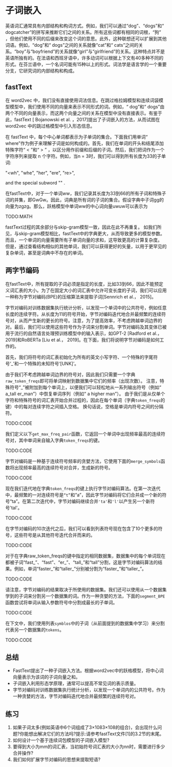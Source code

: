 

<!--
 * @version:
 * @Author:  StevenJokess https://github.com/StevenJokess
 * @Date: 2020-08-15 13:18:12
 * @LastEditors:  StevenJokess https://github.com/StevenJokess
 * @LastEditTime: 2020-08-15 13:36:35
 * @Description:MT
 * @TODO::
 * @Reference:http://preview.d2l.ai/d2l-en/master/chapter_natural-language-processing-pretraining/subword-embedding.html
-->

# 子词嵌入

英语词汇通常具有内部结构和构词方式。例如，我们可以通过“dog”、“dogs”和“ dogcatcher”的拼写来推断它们之间的关系。所有这些词都有相同的词根，“狗” ，但他们使用不同的后缀来改变这个词的意思。此外，这种联想还可以扩展到其他词语。例如，“dog”和“ dogs”之间的关系就像“cat”和“ cats”之间的关系。“boy”与“boyfriend”的关系就像“girl”与“girlfriend”的关系。这种特点并不是英语所独有的。在法语和西班牙语中，许多动词可以根据上下文有40多种不同的形式。在芬兰语中，一个名词可能有15种以上的形式。词法学是语言学的一个重要分支，它研究词的内部结构和构成。

## fastText

在 word2vec 中，我们没有直接使用词法信息。在跳过格拉姆模型和连续词袋模型模型中，我们使用不同的向量来表示不同形式的词。例如，“ dog”和“ dogs”由两个不同的向量表示，而这两个向量之间的关系在模型中没有直接表示。有鉴于此，fastText [ Bojanowski et al. ，2017]提出了子词嵌入的方法，从而试图在 word2vec 中的跳过格模型中引入形态信息。

在 fastText 中，每个中心单词都表示为子单词的集合。下面我们用单词“ where”作为例子来理解子词是如何构成的。首先，我们在单词的开头和结尾添加特殊字符“ < ”和“ > ” ，以区分用作前缀和后缀的子词。然后，我们把词作为一个字符序列来提取 n 个字符。例如，当n = 3时，我们可以得到所有长度为33的子单词:

"<wh", "whe", "her", "ere", "re>",

and the special subword  "<where>" .

在fastText中，对于一个单词ww，我们记录其长度为33到66的所有子词和特殊子词的并集，即GwGw。因此，词典是所有词的子词的集合。假设字典中子词gg的向量为zgzg。那么，跃格模型中单词ww的中心词向量uwuw可以表示为

TODO:MATH

fastText过程的其余部分与skip-gram模型一致，因此在此不再重复。 如我们所见，与skip-gram模型相比，fastText中的字典更大，从而导致更多的模型参数。 而且，一个单词的向量需要所有子单词向量的求和，这导致更高的计算复杂度。 但是，通过查看结构相似的其他单词，我们可以获得更好的矢量，以用于更罕见的复杂单词，甚至是词典中不存在的单词。

## 两字节编码

在fastText中，所有提取的子词必须是指定的长度，比如33到66，因此不能预定义词汇表的大小。为了在固定大小的词汇表中允许可变长度的子词，我们可以应用一种称为字节对编码(BPE)的压缩算法来提取子词[Sennrich et al.， 2015]。

字节对编码对训练数据集执行统计分析，以发现一个单词中的公共符号，例如任意长度的连续字符。从长度为11的符号开始，字节对编码迭代地合并最频繁的连续符号对，从而产生新的更长的符号。注意，为了提高效率，不考虑跨越单词边界的对。最后，我们可以使用这些符号作为子词来分割单词。字节对编码及其变体已被用于流行的自然语言处理预训练模型中的输入表示，如GPT-2 [Radford et al.， 2019]和RoBERTa [Liu et al.， 2019]。在下面，我们将说明字节对编码是如何工作的。

首先，我们将符号的词汇表初始化为所有的英文小写字符、一个特殊的字尾符号‘_’和一个特殊的未知符号‘[UNK]’。

由于我们不考虑跨越单词边界的符号对，因此我们只需要一个字典`raw_token_freqs`即可将单词映射到数据集中它们的频率（出现次数）。 注意，特殊符号“_”被附加到每个单词上，以便我们可以轻松地从一系列输出符号（例如“ a_tall er_man”）中恢复单词序列（例如“ a higher man”）。 由于我们是从仅单个字符和特殊符号的词汇表开始合并过程的，因此在每个单词（字典`token_freqs`的键）中的每对连续字符之间插入空格。 换句话说，空格是单词内符号之间的分隔符。

TODO:CODE

我们定义以下`get_max_freq_pair`函数，它返回一个单词中出现频率最高的连续符号对，其中单词来自输入字典`token_freqs`的键。

TODO:CODE

字节对编码是一种基于连续符号频率的贪婪方法，它使用下面的`merge_symbols`函数将出现频率最高的连续符号对合并，生成新的符号。

TODO:CODE

现在我们迭代地在字典`token_freqs`的键上执行字节对编码算法。在第一次迭代中，最频繁的一对连续符号是`“t”`和“a”，因此字节对编码将它们合并成一个新的符号“ta”。在第二次迭代中，字节对编码继续合并`'ta'`和`'l'`以产生另一个新符号'tal'。

TODO:CODE

在字节对编码的10次迭代之后，我们可以看到列表符号现在包含了10个更多的符号，这些符号是从其他符号迭代合并而来的。

TODO:CODE

对于在字典raw_token_freqs的键中指定的相同数据集，数据集中的每个单词现在都被子词“fast_”、“fast”、“er_”、“tall_”和“tall”分割，这是字节对编码算法的结果。例如，单词“faster_”和“taller_”分别被分割为“faster_”和“taller_”。

TODO:CODE

请注意，字节对编码的结果取决于所使用的数据集。我们还可以使用从一个数据集学到的子词来分割另一个数据集的词。作为一种贪婪的方法，下面的`segment_BPE`函数尝试将单词从输入参数符号中分割成最长的子单词。

TODO:CODE

在下文中，我们使用列表`symblos`中的子词（从前面提到的数据集中学习）来分割代表另一个数据集的`tokens`。

TODO:CODE

## 总结

* FastText提出了一种子词嵌入方法。根据word2vec中的跃格模型，将中心词向量表示为该词的子词向量之和。
* 子词嵌入利用形态学原理，通常可以提高不常见词的表示质量。
* 字节对编码对训练数据集执行统计分析，以发现一个单词内的公共符号。作为一种贪婪的方法，字节对编码迭代地合并最频繁的连续符号对。

## 练习

1. 如果子词太多(例如英语中6个词组成了3×1083×108的组合)，会出现什么问题?你能想出解决它们的方法吗?提示:请参考fastText文件[1]的3.2节的末尾。
1. 如何设计一个基于连续词包模型的子词嵌入模型?
1. 要得到大小为mm的词汇表，当初始符号词汇表的大小为nn时，需要进行多少合并操作?
1. 我们如何扩展字节对编码的思想来提取短语?
